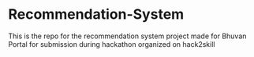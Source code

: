# Recommendation-System
This is the repo for the recommendation system project made for Bhuvan Portal for submission during hackathon organized on hack2skill
